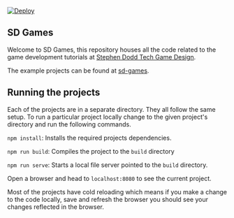 [![Deploy](https://github.com/stevesdodd/sd-games/actions/workflows/main.yml/badge.svg)](https://github.com/stevesdodd/sd-games/actions/workflows/main.yml)

## SD Games

Welcome to SD Games, this repository houses all the code related to the game development tutorials at [Stephen Dodd Tech Game Design](https://stephendoddtech.com/category/game-design).

The example projects can be found at [sd-games](https://stevesdodd.github.io/sd-games/).

## Running the projects

Each of the projects are in a separate directory. They all follow the same setup. To run a particular project locally change to the given project's directory and run the following commands.

`npm install`: Installs the required projects dependencies.

`npm run build`: Compiles the project to the `build` directory

`npm run serve`: Starts a local file server pointed to the `build` directory.

Open a browser and head to `localhost:8080` to see the current project.

Most of the projects have cold reloading which means if you make a change to the code locally, save and refresh the browser you should see your changes reflected in the browser.
